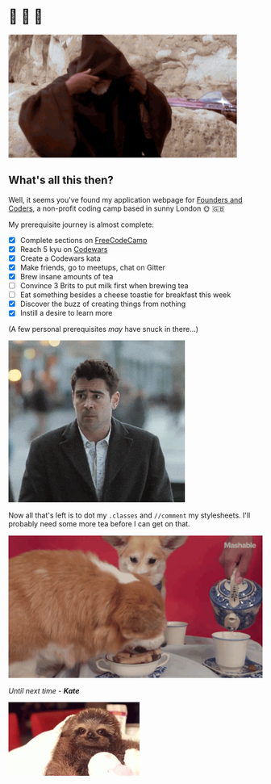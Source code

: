 # :wave: :wave: :wave:

<img src="img/hellothereobiwan.gif" title="Oh, I didn't see you come in">

## What's all this then?

Well, it seems you've found my application webpage for [Founders and Coders](https://foundersandcoders.com), a non-profit coding camp based in sunny London :sun_with_face: :gb:

My prerequisite journey is almost complete:

- [x] Complete sections on [FreeCodeCamp](https://www.freecodecamp.org)
- [x] Reach 5 kyu on [Codewars](https://www.codewars.com/)
- [x] Create a Codewars kata
- [x] Make friends, go to meetups, chat on Gitter
- [x] Brew insane amounts of tea
- [ ] Convince 3 Brits to put milk first when brewing tea
- [ ] Eat something besides a cheese toastie for breakfast this week
- [x] Discover the buzz of creating things from nothing
- [x] Instill a desire to learn more

(A few personal prerequisites _may_ have snuck in there...)

<img src="img/shrug.gif" title="Oops">

Now all that's left is to dot my `.classes` and `//comment` my stylesheets. I'll probably need some more tea before I can get on that.

<img src="img/teacorgis.gif" title="Probably needs more milk">

_Until next time - **Kate**_

<img src="img/motivationalsloth.gif" title="To the moon!">
